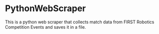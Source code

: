 # PythonWebScraper
This is a python web scraper that collects match data from FIRST Robotics Competition Events and saves it in a file.
